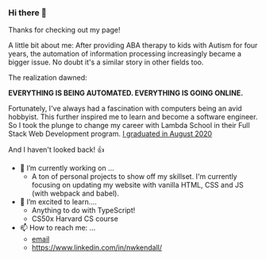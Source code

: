 ### Hi there 👋

Thanks for checking out my page! 

A little bit about me:
After providing ABA therapy to kids with Autism for four years, the automation of information processing increasingly became a bigger issue. No doubt it's a similar story in other fields too.

The realization dawned:

**EVERYTHING IS BEING AUTOMATED. EVERYTHING IS GOING ONLINE.**

Fortunately, I've always had a fascination with computers being an avid hobbyist. This further inspired me to learn and become a software engineer. So I took the plunge to change my career with Lambda School in their Full Stack Web Development program. [I graduated in August 2020]("https://www.youracclaim.com/badges/d911bb88-157a-4d09-80ec-60c7f224fb45/public_url") 

And I haven't looked back! 👍

- 🔭 I’m currently working on ...
    - A ton of personal projects to show off my skillset. I'm currently focusing on updating my website with vanilla HTML, CSS and JS (with webpack and babel). 
- 🌱 I’m excited to learn....
  - Anything to do with TypeScript!
  - CS50x Harvard CS course
- 📫 How to reach me: ...
  - [email]("nic.kendall.dev@protonmail.com")
  - https://www.linkedin.com/in/nwkendall/

<!--
**NWKendall/nwkendall** is a ✨ _special_ ✨ repository because its `README.md` (this file) appears on your GitHub profile.

Here are some ideas to get you started:

- 🔭 I’m currently working on ...
- 🌱 I’m currently learning ...
- 👯 I’m looking to collaborate on ...
- 🤔 I’m looking for help with ...
- 💬 Ask me about ...
- 📫 How to reach me: ...
- 😄 Pronouns: ...
- ⚡ Fun fact: ...
-->
